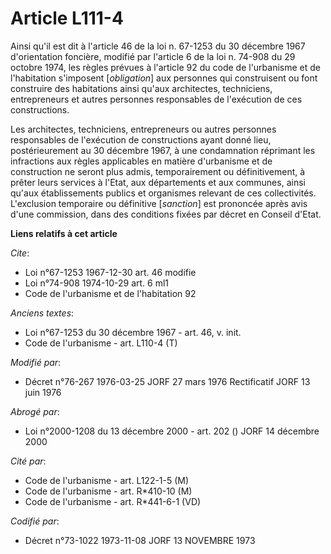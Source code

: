 # Article L111-4

Ainsi qu'il est dit à l'article 46 de la loi n. 67-1253 du 30 décembre 1967 d'orientation foncière, modifié par l'article 6
de la loi n. 74-908 du 29 octobre 1974, les règles prévues à l'article 92 du code de l'urbanisme et de l'habitation
s'imposent [*obligation*] aux personnes qui construisent ou font construire des habitations ainsi qu'aux architectes,
techniciens, entrepreneurs et autres personnes responsables de l'exécution de ces constructions.

Les architectes, techniciens, entrepreneurs ou autres personnes responsables de l'exécution de constructions ayant donné
lieu, postérieurement au 30 décembre 1967, à une condamnation réprimant les infractions aux règles applicables en matière
d'urbanisme et de construction ne seront plus admis, temporairement ou définitivement, à prêter leurs services à l'Etat, aux
départements et aux communes, ainsi qu'aux établissements publics et organismes relevant de ces collectivités. L'exclusion
temporaire ou définitive [*sanction*] est prononcée après avis d'une commission, dans des conditions fixées par décret en
Conseil d'Etat.

**Liens relatifs à cet article**

_Cite_:

  - Loi n°67-1253 1967-12-30 art. 46 modifie
  - Loi n°74-908 1974-10-29 art. 6 ml1
  - Code de l'urbanisme et de l'habitation 92

_Anciens textes_:

  - Loi n°67-1253 du 30 décembre 1967 - art. 46, v. init.
  - Code de l'urbanisme - art. L110-4 (T)

_Modifié par_:

  - Décret n°76-267 1976-03-25 JORF 27 mars 1976 Rectificatif JORF 13 juin 1976

_Abrogé par_:

  - Loi n°2000-1208 du 13 décembre 2000 - art. 202 () JORF 14 décembre 2000

_Cité par_:

  - Code de l'urbanisme - art. L122-1-5 (M)
  - Code de l'urbanisme - art. R*410-10 (M)
  - Code de l'urbanisme - art. R*441-6-1 (VD)

_Codifié par_:

  - Décret n°73-1022 1973-11-08 JORF 13 NOVEMBRE 1973
